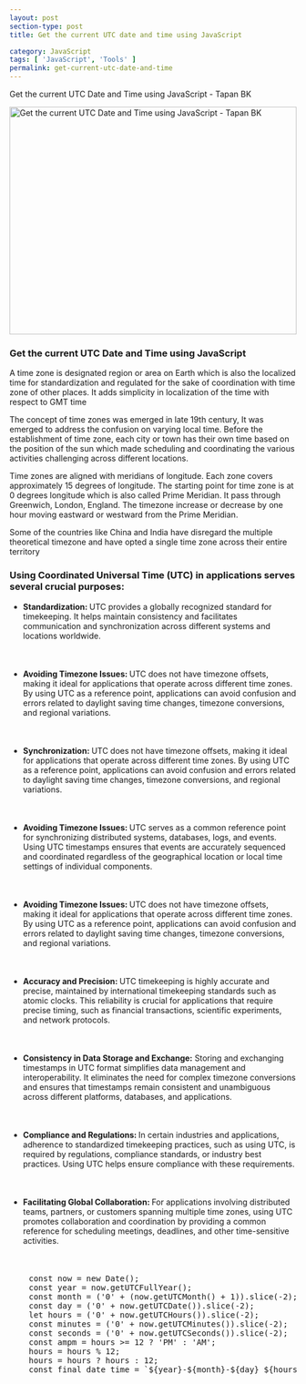 ```yaml
---
layout: post
section-type: post
title: Get the current UTC date and time using JavaScript

category: JavaScript
tags: [ 'JavaScript', 'Tools' ]
permalink: get-current-utc-date-and-time
---
```


Get the current UTC Date and Time using JavaScript - Tapan BK

<!--more-->

<img
src="{{site.baseurl}}/img/posts/utc.jpg"
class="img-thumbnail img-rounded" height="400px" width="100%"
title="Get the current UTC Date and Time using JavaScript - Tapan BK"
alt="Get the current UTC Date and Time using JavaScript - Tapan BK">

<section>
<h3>Get the current UTC Date and Time using JavaScript</h3>


</section>

<section>

<p>
A time zone is designated region or area on Earth which is also the localized time for standardization and regulated for the 
sake of coordination with time zone of other places. It adds simplicity in localization of the time with respect to 
GMT time
</p>

<p>
The concept of time zones was emerged in late 19th century, It was emerged to address the confusion on varying local time.
Before the establishment of time zone, each city or town has their own time based on the position of the sun which made 
scheduling and coordinating the various activities challenging across different locations.
</p>

<p>
Time zones are aligned with meridians of longitude. Each zone covers approximately 15 degrees of longitude. 
The starting point for time zone is at 0 degrees longitude which is also called Prime Meridian. It pass through 
Greenwich, London, England. The timezone increase or decrease by one hour moving eastward or westward from the Prime Meridian.
</p>

<p>
Some of the countries like China and India have disregard the multiple theoretical timezone and  have opted a single time zone across their entire territory 
</p>
</section>


<section>
<h3>Using Coordinated Universal Time (UTC) in applications serves several crucial purposes:</h3>

<ul>
    <li>
        <b>Standardization: </b> UTC provides a globally recognized standard for timekeeping. It helps maintain
consistency and facilitates communication and synchronization across different systems and locations worldwide.
    </li>
    <li>
        <b>Avoiding Timezone Issues: </b>  UTC does not have timezone offsets, making it ideal for applications that operate across
different time zones. By using UTC as a reference point, applications can avoid confusion and errors related to daylight
saving time changes, timezone conversions, and regional variations.
</li>
    <li>
        <b>Synchronization: </b>  UTC does not have timezone offsets, making it ideal for applications that operate across
different time zones. By using UTC as a reference point, applications can avoid confusion and errors related to daylight
saving time changes, timezone conversions, and regional variations.
</li>
    <li><b>Avoiding Timezone Issues: </b>  UTC serves as a common reference point for synchronizing distributed systems,
databases, logs, and events. Using UTC timestamps ensures that events are accurately sequenced and coordinated regardless of the geographical
location or local time settings of individual components.
</li>
    <li>
        <b>Avoiding Timezone Issues: </b>  UTC does not have timezone offsets, making it ideal for applications that operate across
different time zones. By using UTC as a reference point, applications can avoid confusion and errors related to daylight
saving time changes, timezone conversions, and regional variations.
</li>
    <li>
        <b>Accuracy and Precision: </b>  UTC timekeeping is highly accurate and precise, maintained by international timekeeping
standards such as atomic clocks. This reliability is crucial for applications that require precise timing, such as
financial transactions, scientific experiments, and network protocols.
</li>
<li>
        <b>Consistency in Data Storage and Exchange:</b>   Storing and exchanging timestamps in UTC format simplifies data management and
interoperability. It eliminates the need for complex timezone conversions and ensures that timestamps remain consistent
and unambiguous across different platforms, databases, and applications.
</li>

<li>
<b>Compliance and Regulations: </b>  In certain industries and applications, adherence to standardized timekeeping practices,
such as using UTC, is required by regulations, compliance standards, or industry best practices. Using UTC helps ensure
compliance with these requirements.
</li>

<li>
<b>Facilitating Global Collaboration: </b>For applications involving distributed teams, partners, or customers spanning
multiple time zones, using UTC promotes collaboration and coordination by providing a common reference for scheduling
meetings, deadlines, and other time-sensitive activities.
</li>
</ul>
</section>


<section>
   <div class="col-md-12" id="utc-date-time">
        <div class="jumbotron text-secondary"></div>
    </div>
</section>


<section>
<pre class="terminal">
    const now = new Date();
    const year = now.getUTCFullYear();
    const month = ('0' + (now.getUTCMonth() + 1)).slice(-2);
    const day = ('0' + now.getUTCDate()).slice(-2);
    let hours = ('0' + now.getUTCHours()).slice(-2);
    const minutes = ('0' + now.getUTCMinutes()).slice(-2);
    const seconds = ('0' + now.getUTCSeconds()).slice(-2);
    const ampm = hours >= 12 ? 'PM' : 'AM';
    hours = hours % 12;
    hours = hours ? hours : 12;
    const final_date_time = `${year}-${month}-${day} ${hours}:${minutes}:${seconds} ${ampm}`
</pre>
</section>

<style>
    li{
        margin-bottom: 50px;
    }
    .jumbotron{
        background-color: #1d3752;
    }

    #utc-time .jumbotron{
        padding: 10px !important;;
    }
    #utc-time{
        border-left: 1px solid #337ab7;
    }
</style>